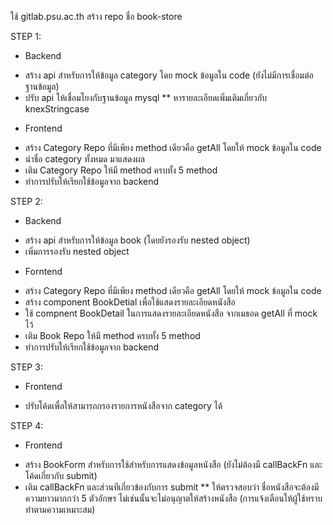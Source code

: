 ใช้ gitlab.psu.ac.th
สร้าง repo ชื่อ book-store

STEP 1:
* Backend
- สร้าง api สำหรับการให้ข้อมูล category โดย mock ข้อมูลใน code (ยังไม่มีการเชื่อมต่อฐานข้อมูล)
- ปรับ api ให้เชื่อมโยงกับฐานข้อมูล mysql
** หารายละเอียดเพิ่มเติมเกี่ยวกับ knexStringcase
* Frontend
- สร้าง Category Repo ที่มีเพียง method เดียวคือ getAll โดยให้ mock ข้อมูลใน code
- นำชื่อ category ทั้งหมด มาแสดงผล 
- เติม Category Repo ให้มี method ครบทั้ง 5 method
- ทำการปรับให้เรียกใช้ข้อมูลจาก backend

STEP 2:
* Backend
- สร้าง api สำหรับการให้ข้อมูล book (โดยยังรองรับ nested object)
- เพิ่มการรองรับ nested object
* Forntend
- สร้าง Category Repo ที่มีเพียง method เดียวคือ getAll โดยให้ mock ข้อมูลใน code 
- สร้าง component BookDetial เพื่อใช้แสดงรายละเอียดหนังสือ
- ใช้ compnent BookDetail ในการแสดงรายละเอียดหนังสือ จากเมธอด getAll ที่ mock ไว้
- เติม Book Repo ให้มี method ครบทั้ง 5 method
- ทำการปรับให้เรียกใช้ข้อมูลจาก backend

STEP 3:
* Frontend
- ปรับโค้ดเพื่อให้สามารถกรองรายการหนังสือจาก category ได้

STEP 4:
* Frontend
- สร้าง BookForm สำหรับการใช้สำหรับการแสดงข้อมูลหนังสือ (ยังไม่ต้องมี callBackFn และโค้ดเกี่ยวกับ submit)
- เติม callBackFn และส่วนทีเกี่ยวข้องกับการ submit
** ให้ตรวจสอบว่า ชื่อหนังสือจะต้องมีความยาวมากกว่า 5 ตัวอักษร ไม่เช่นนั้นจะไม่อนุญาตให้สร้างหนังสือ (การแจ้งเตือนให้ผู้ใช้ทราบ ทำตามความเหมาะสม)
